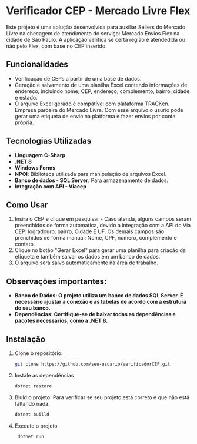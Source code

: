 # Verificador CEP - Mercado Livre Flex
Este projeto é uma solução desenvolvida para auxiliar Sellers do Mercado Livre na checagem de atendimento do serviço: Mercado Envios Flex na cidade de São Paulo.
A aplicação verifica se certa região é atendedida ou não pelo Flex, com base no CEP inserido.

## Funcionalidades
- Verificação de CEPs a partir de uma base de dados.
- Geração e salvamento de uma planilha Excel contendo informações de endereço, incluindo nome, CEP, endereço, complemento, bairro, cidade e estado.
- O arquivo Excel gerado é compatível com plataforma TRACKen. Empresa parceira do Mercado Livre. Com esse arquivo o usurio pode gerar uma etiqueta de envio na platforma e fazer envios por conta própria.

## Tecnologias Utilizadas
- **Linguagem C-Sharp**
- **.NET 8**
- **Windows Forms**
- **NPOI**: Biblioteca utilizada para manipulação de arquivos Excel.
- **Banco de dados - SQL Server**: Para armazenamento de dados.
- **Integração com API - Viacep**
  
## Como Usar
1. Insira o CEP e clique em pesquisar - Caso atenda, alguns campos seram preenchidos de forma automatica, devido a integração com a API do Via CEP: logradouro, bairro, Cidade E UF. 
Os demais campos são prenchidos de forma manual: Nome, CPF, numero, complemento e contato.
3. Clique no botão "Gerar Excel" para gerar uma planilha para criação da etiqueta e também salvar os dados em um banco de dados.
4. O arquivo será salvo automaticamente na área de trabalho.

## Observações importantes:
- **Banco de Dados: O projeto utiliza um banco de dados SQL Server. É necessário ajustar a conexão e as tabelas de acordo com a estrutura do seu banco.**
- **Dependências: Certifique-se de baixar todas as dependências e pacotes necessários, como a .NET 8.**

## Instalação
1. Clone o repositório:
   ```bash
   git clone https://github.com/seu-usuario/VerificadorCEP.git
2. Instale as dependências
   ```bash
   dotnet restore 
3. Biuld o projeto: Para verificar se seu projeto está correto e que não está faltando nada.
   ```bash
   dotnet builld
4. Execute o projeto
   ```bash
    dotnet run
